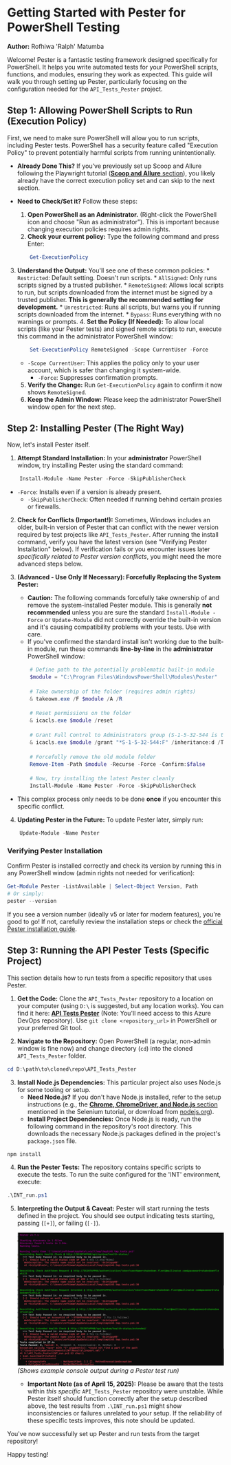 # Getting Started with Pester for PowerShell Testing

**Author:** Rofhiwa 'Ralph' Matumba

Welcome! Pester is a fantastic testing framework designed specifically for PowerShell. It helps you write automated tests for your PowerShell scripts, functions, and modules, ensuring they work as expected. This guide will walk you through setting up Pester, particularly focusing on the configuration needed for the `API_Tests_Pester` project.

## Step 1: Allowing PowerShell Scripts to Run (Execution Policy)

First, we need to make sure PowerShell will allow you to run scripts, including Pester tests. PowerShell has a security feature called "Execution Policy" to prevent potentially harmful scripts from running unintentionally.

* **Already Done This?** If you've previously set up Scoop and Allure following the Playwright tutorial ([**Scoop and Allure** section](../web-testing/playwright-windows.md#2-installing-scoop-and-allure-for-reports)), you likely already have the correct execution policy set and can skip to the next section.
* **Need to Check/Set it?** Follow these steps:

    1. **Open PowerShell as an Administrator.** (Right-click the PowerShell icon and choose "Run as administrator"). This is important because changing execution policies requires admin rights.
    2. **Check your current policy:** Type the following command and press Enter:

    ```powershell
        Get-ExecutionPolicy
    ```

3. **Understand the Output:** You'll see one of these common policies:
        * `Restricted`: Default setting. Doesn't run scripts.
        * `AllSigned`: Only runs scripts signed by a trusted publisher.
        * `RemoteSigned`: Allows local scripts to run, but scripts downloaded from the internet must be signed by a trusted publisher. **This is generally the recommended setting for development.**
        * `Unrestricted`: Runs all scripts, but warns you if running scripts downloaded from the internet.
        * `Bypass`: Runs everything with no warnings or prompts.
    4. **Set the Policy (If Needed):** To allow local scripts (like your Pester tests) and signed remote scripts to run, execute this command in the administrator PowerShell window:

    ```powershell
        Set-ExecutionPolicy RemoteSigned -Scope CurrentUser -Force
    ```

    * `-Scope CurrentUser`: This applies the policy only to your user account, which is safer than changing it system-wide.
        * `-Force`: Suppresses confirmation prompts.
    5. **Verify the Change:** Run `Get-ExecutionPolicy` again to confirm it now shows `RemoteSigned`.
    6. **Keep the Admin Window:** Please keep the administrator PowerShell window open for the next step.

## Step 2: Installing Pester (The Right Way)

Now, let's install Pester itself.

1. **Attempt Standard Installation:** In your **administrator** PowerShell window, try installing Pester using the standard command:

```powershell
    Install-Module -Name Pester -Force -SkipPublisherCheck
```

* `-Force`: Installs even if a version is already present.
    * `-SkipPublisherCheck`: Often needed if running behind certain proxies or firewalls.

2. **Check for Conflicts (Important!):** Sometimes, Windows includes an older, built-in version of Pester that can conflict with the newer version required by test projects like `API_Tests_Pester`. After running the install command, verify you have the latest version (see "Verifying Pester Installation" below). If verification fails or you encounter issues later *specifically related to Pester version conflicts*, you might need the more advanced steps below.

3. **(Advanced - Use Only If Necessary): Forcefully Replacing the System Pester:**
    * **Caution:** The following commands forcefully take ownership of and remove the system-installed Pester module. This is generally **not recommended** unless you are sure the standard `Install-Module -Force` or `Update-Module` did not correctly override the built-in version and it's causing compatibility problems with your tests. Use with care.
    * If you've confirmed the standard install isn't working due to the built-in module, run these commands **line-by-line** in the **administrator** PowerShell window:

    ```powershell
        # Define path to the potentially problematic built-in module
        $module = "C:\Program Files\WindowsPowerShell\Modules\Pester"

        # Take ownership of the folder (requires admin rights)
        & takeown.exe /F $module /A /R

        # Reset permissions on the folder
        & icacls.exe $module /reset

        # Grant Full Control to Administrators group (S-1-5-32-544 is the SID for Administrators)
        & icacls.exe $module /grant "*S-1-5-32-544:F" /inheritance:d /T

        # Forcefully remove the old module folder
        Remove-Item -Path $module -Recurse -Force -Confirm:$false

        # Now, try installing the latest Pester cleanly
        Install-Module -Name Pester -Force -SkipPublisherCheck
    ```

* This complex process only needs to be done **once** if you encounter this specific conflict.

4. **Updating Pester in the Future:** To update Pester later, simply run:

```powershell
    Update-Module -Name Pester
```

### Verifying Pester Installation

Confirm Pester is installed correctly and check its version by running this in any PowerShell window (admin rights not needed for verification):

```powershell
Get-Module Pester -ListAvailable | Select-Object Version, Path
# Or simply:
pester --version
```

If you see a version number (ideally v5 or later for modern features), you're good to go! If not, carefully review the installation steps or check the [official Pester installation guide](https://pester.dev/docs/introduction/installation/).

## Step 3: Running the API Pester Tests (Specific Project)

This section details how to run tests from a specific repository that uses Pester.

1. **Get the Code:** Clone the `API_Tests_Pester` repository to a location on your computer (using `D:\` is suggested, but any location works). You can find it here: [**API Tests Pester**](https://dev.azure.com/MiXTelematics/AutomatedTests/_git/API_Tests_Pester) (Note: You'll need access to this Azure DevOps repository). Use `git clone <repository_url>` in PowerShell or your preferred Git tool.

2. **Navigate to the Repository:** Open PowerShell (a regular, non-admin window is fine now) and change directory (`cd`) into the cloned `API_Tests_Pester` folder.

```powershell
cd D:\path\to\cloned\repo\API_Tests_Pester
```

3. **Install Node.js Dependencies:** This particular project also uses Node.js for some tooling or setup.
    * **Need Node.js?** If you don't have Node.js installed, refer to the setup instructions (e.g., the [**Chrome, ChromeDriver, and Node.js** section](../web-testing/selenium.md#2-install-chrome-browser-chromedriver-and-nodejs) mentioned in the Selenium tutorial, or download from [nodejs.org](https://nodejs.org/)).
    * **Install Project Dependencies:** Once Node.js is ready, run the following command in the repository's root directory. This downloads the necessary Node.js packages defined in the project's `package.json` file.

```powershell
npm install
```

4. **Run the Pester Tests:** The repository contains specific scripts to execute the tests. To run the suite configured for the 'INT' environment, execute:

```powershell
.\INT_run.ps1
```

5. **Interpreting the Output & Caveat:** Pester will start running the tests defined in the project. You should see output indicating tests starting, passing (`[+]`), or failing (`[-]`).

    ![Example Pester Test Output (Illustrative)](image-2.png) *(Shows example console output during a Pester test run)*

    * **Important Note (as of April 15, 2025):** Please be aware that the tests within *this specific* `API_Tests_Pester` repository were unstable. While Pester itself should function correctly after the setup described above, the test results from `.\INT_run.ps1` might show inconsistencies or failures unrelated to your setup. If the reliability of these specific tests improves, this note should be updated.

You've now successfully set up Pester and run tests from the target repository!

Happy testing!
